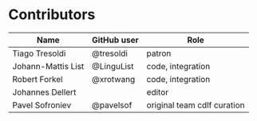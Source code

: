 # Contributors

Name | GitHub user | Role
--- | --- | ---
Tiago Tresoldi | @tresoldi | patron | Author
Johann-Mattis List | @LinguList | code, integration | Author
Robert Forkel | @xrotwang | code, integration | Author
Johannes Dellert | | editor | DataCurator, DataManager
Pavel Sofroniev | @pavelsof | original team cdlf curation | DataCurator, DataManager
